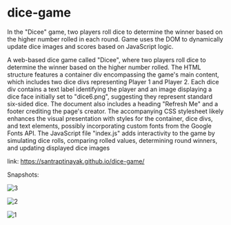 # dice-game
In the "Dicee" game, two players roll dice to determine the winner based on the higher number rolled in each round. Game uses the DOM to dynamically update dice images and scores based on JavaScript logic.


A web-based dice game called "Dicee", where two players roll dice to determine the winner based on the higher number rolled. The HTML structure features a container div encompassing the game's main content, which includes two dice divs representing Player 1 and Player 2. Each dice div contains a text label identifying the player and an image displaying a dice face initially set to "dice6.png", suggesting they represent standard six-sided dice. The document also includes a heading "Refresh Me" and a footer crediting the page's creator. The accompanying CSS stylesheet likely enhances the visual presentation with styles for the container, dice divs, and text elements, possibly incorporating custom fonts from the Google Fonts API. The JavaScript file "index.js" adds interactivity to the game by simulating dice rolls, comparing rolled values, determining round winners, and updating displayed dice images

link: https://santraptinayak.github.io/dice-game/


Snapshots:

![3](https://github.com/SantraptiNayak/dice-game/assets/107788748/b0ff12c1-3a21-4448-aa50-cd3f3287989c)


![2](https://github.com/SantraptiNayak/dice-game/assets/107788748/9dd9d7b5-1543-43c3-aa94-07bac8cdb321)


![1](https://github.com/SantraptiNayak/dice-game/assets/107788748/fd5a80f4-ef47-4281-9285-adb62f5d876f)
